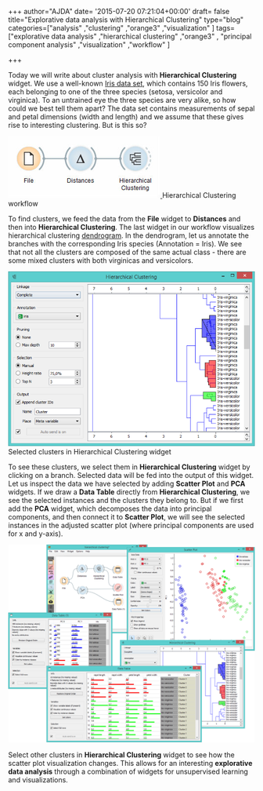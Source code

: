 +++
author="AJDA"
date= '2015-07-20 07:21:04+00:00'
draft= false
title="Explorative data analysis with Hierarchical Clustering"
type="blog"
categories=["analysis" ,"clustering" ,"orange3" ,"visualization" ]
tags=["explorative data analysis" ,"hierarchical clustering" ,"orange3" ,
"principal component analysis" ,"visualization" ,"workflow" ]

+++

Today we will write about cluster analysis with **Hierarchical Clustering** widget. We use a well-known [Iris data set](https://en.wikipedia.org/wiki/Iris_flower_data_set), which contains 150 Iris flowers, each belonging to one of the three species (setosa, versicolor and virginica). To an untrained eye the three species are very alike, so how could we best tell them apart? The data set contains measurements of sepal and petal dimensions (width and length) and we assume that these gives rise to interesting clustering. But is this so?

[![](/images/2015/07/HierarchicalClustering5.jpg)
](http://blog.biolab.si/wp-content/uploads/2015/07/HierarchicalClustering5.jpg) Hierarchical Clustering workflow



To find clusters, we feed the data from the **File** widget to **Distances** and then into **Hierarchical Clustering**. The last widget in our workflow visualizes hierarchical clustering [dendrogram](https://en.wikipedia.org/wiki/Hierarchical_clustering). In the dendrogram, let us annotate the branches with the corresponding Iris species (Annotation = Iris). We see that not all the clusters are composed of the same actual class - there are some mixed clusters with both virginicas and versicolors.

[![](/images/2015/07/HierarchicalClustering1.png)
](http://blog.biolab.si/wp-content/uploads/2015/07/HierarchicalClustering1.png) Selected clusters in Hierarchical Clustering widget



To see these clusters, we select them in **Hierarchical Clustering** widget by clicking on a branch. Selected data will be fed into the output of this widget. Let us inspect the data we have selected by adding **Scatter Plot** and **PCA** widgets. If we draw a **Data Table** directly from **Hierarchical Clustering**, we see the selected instances and the clusters they belong to. But if we first add the **PCA** widget, which decomposes the data into principal components, and then connect it to **Scatter Plot**, we will see the selected instances in the adjusted scatter plot (where principal components are used for x and y-axis).

[![](/images/2015/07/HierarchicalClustering-Example2.png)
](http://blog.biolab.si/wp-content/uploads/2015/07/HierarchicalClustering-Example2.png)



Select other clusters in **Hierarchical Clustering** widget to see how the scatter plot visualization changes. This allows for an interesting **explorative data analysis** through a combination of widgets for unsupervised learning and visualizations.


